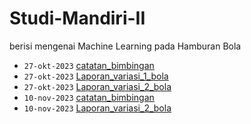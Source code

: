 # Studi-Mandiri-II
berisi mengenai Machine Learning pada Hamburan Bola 

+ `27-okt-2023` [catatan_bimbingan](27_10_2023_catatan_bimbingan.docx)
+ `27-okt-2023` [Laporan_variasi_1_bola](Variasi_koordinat_1_bola_coarse_ini.pptx)
+ `27-okt-2023` [Laporan_variasi_2_bola](Variasi_koordinat_2_bola.pptx)
+ `10-nov-2023` [catatan_bimbingan](10_11_2023_catatan_bimbingan.docx)
+ `10-nov-2023` [Laporan_variasi_2_bola](Variasi_koordinat_2_bola.pptx)
